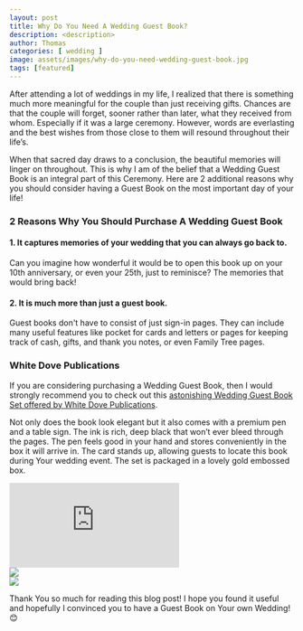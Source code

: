 ```yaml
---
layout: post
title: Why Do You Need A Wedding Guest Book?
description: <description>
author: Thomas
categories: [ wedding ]
image: assets/images/why-do-you-need-wedding-guest-book.jpg
tags: [featured]
---
```


After attending a lot of weddings in my life, I realized that there is something much more meaningful for the couple than 
just receiving gifts. Chances are that the couple will forget, sooner rather than later, what they received from whom. 
Especially if it was a large ceremony. However, words are everlasting and the best wishes from those close to them will 
resound throughout their life’s.

When that sacred day draws to a conclusion, the beautiful memories will linger on throughout. This is why I am of the 
belief that a Wedding Guest Book is an integral part of this Ceremony. Here are 2 additional reasons why you should 
consider having a Guest Book on the most important day of your life!

### 2 Reasons Why You Should Purchase A Wedding Guest Book

#### 1. It captures memories of your wedding that you can always go back to.
Can you imagine how wonderful it would be to open this book up on your 10th anniversary, or even your 25th, just to reminisce? 
The memories that would bring back!

#### 2. It is much more than just a guest book.
Guest books don't have to consist of just sign-in pages. They can include many useful features like pocket for cards and letters or pages for
keeping track of cash, gifts, and thank you notes, or even Family Tree pages.

### White Dove Publications
If you are considering purchasing a Wedding Guest Book, then I would strongly recommend you to check out this [astonishing 
Wedding Guest Book Set offered by White Dove Publications](https://www.amazon.com/White-Dove-Publications-Hardcover-Signature/dp/B082LVL47N/ref=sr_1_75?crid=8L054ZCGN7E9&keywords=wedding+guest+book&qid=1580904677&sprefix=wedding+guest%2Caps%2C243&sr=8-75).

Not only does the book look elegant but it also comes with a premium pen and a table sign. The ink is rich, deep black that 
won’t ever bleed through the pages. The pen feels good in your hand and stores conveniently in the box it will arrive in. 
The card stands up, allowing guests to locate this book during Your wedding event. The set is packaged in a lovely gold embossed box.

<div class="embed-responsive embed-responsive-16by9">
    <iframe class="embed-responsive-item rounded-corners" src="https://www.youtube.com/embed/-gVC6Q4LEsE" frameborder="0" allow="accelerometer; autoplay; encrypted-media; gyroscope; picture-in-picture" allowfullscreen></iframe>
</div>
<div class="gallery">
    <div class="gallery-img img-col-2" style="padding-right: 0; width: 53.2%;">
        <img class="rounded-corners" src="https://images-na.ssl-images-amazon.com/images/I/71hzCQok0LL._AC_SL1500_.jpg" />
    </div>
    <div class="gallery-img img-col-2" style="width: 46.8%;">
        <img class="rounded-corners" src="https://images-na.ssl-images-amazon.com/images/I/81l-tLjlK2L._SL1500_.jpg" />
    </div>
</div>

Thank You so much for reading this blog post! I hope you found it useful and hopefully I convinced you to have a Guest Book on Your own Wedding! 😊